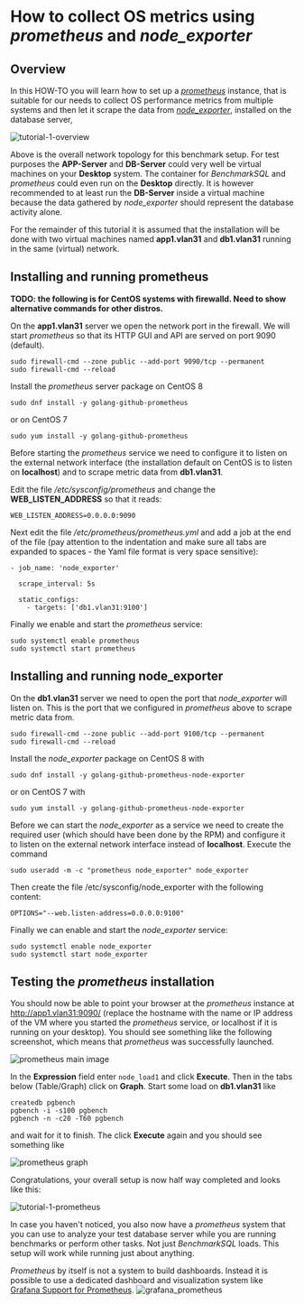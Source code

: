 
# How to collect OS metrics using *prometheus* and *node_exporter*

## Overview

In this HOW-TO you will learn how to set up a 
*[prometheus](https://prometheus.io/docs/introduction/overview/)*
instance, that is suitable for our needs to collect OS
performance metrics from multiple systems and then let it
scrape the data from
*[node_exporter](https://performance-monitoring-with-prometheus.readthedocs.io/en/latest/os.html)*,
installed on the database server,

![tutorial-1-overview](tutorial-1/overview-prometheus.svg)

Above is the overall network topology for this benchmark setup.
For test purposes the **APP-Server** and **DB-Server** could
very well be virtual machines on your **Desktop** system. The
container for *BenchmarkSQL* and *prometheus* could even
run on the **Desktop** directly. It is however recommended to
at least run the **DB-Server** inside a virtual machine because
the data gathered by *node_exporter* should represent
the database activity alone.

For the remainder of this tutorial it is assumed that the
installation will be done with two virtual machines named
**app1.vlan31** and **db1.vlan31** running in the same (virtual)
network.

## Installing and running prometheus

**TODO: the following is for CentOS systems with firewalld.
Need to show alternative commands for other distros.**

On the **app1.vlan31** server we
open the network port in the firewall. We will start *prometheus*
so that its HTTP GUI and API are served on port 9090 (default).
```
sudo firewall-cmd --zone public --add-port 9090/tcp --permanent
sudo firewall-cmd --reload
```
Install the *prometheus* server package on CentOS 8
```
sudo dnf install -y golang-github-prometheus
```
or on CentOS 7
```
sudo yum install -y golang-github-prometheus
```
Before starting the *prometheus* service we need to configure it to
listen on the external network interface (the installation default
on CentOS is to listen on **localhost**) and to scrape metric data
from **db1.vlan31**.

Edit the file */etc/sysconfig/prometheus* and change the
**WEB_LISTEN_ADDRESS** so that it reads:
```
WEB_LISTEN_ADDRESS=0.0.0.0:9090
```
Next edit the file */etc/prometheus/prometheus.yml* and add a job
at the end of the file (pay attention to the indentation and make sure
all tabs are expanded to spaces - the Yaml file format is very
space sensitive):
```
- job_name: 'node_exporter'

  scrape_interval: 5s

  static_configs:
    - targets: ['db1.vlan31:9100']
```
Finally we enable and start the *prometheus* service:
```
sudo systemctl enable prometheus
sudo systemctl start prometheus
```

## Installing and running node_exporter

On the **db1.vlan31** server we need to open the port that
*node_exporter* will listen on. This is the port that we configured
in *prometheus* above to scrape metric data from.
```
sudo firewall-cmd --zone public --add-port 9100/tcp --permanent
sudo firewall-cmd --reload
```
Install the *node_exporter* package on CentOS 8 with
```
sudo dnf install -y golang-github-prometheus-node-exporter
```
or on CentOS 7 with
```
sudo yum install -y golang-github-prometheus-node-exporter
```

Before we can start the *node_exporter* as a service we need to
create the required user (which should have been done by the RPM)
and configure it to listen on the external network interface
instead of **localhost**. Execute the command
```
sudo useradd -m -c "prometheus node_exporter" node_exporter
```
Then create the file /etc/sysconfig/node_exporter with the
following content:
```
OPTIONS="--web.listen-address=0.0.0.0:9100"
```
Finally we can enable and start the *node_exporter* service:
```
sudo systemctl enable node_exporter
sudo systemctl start node_exporter
```

## Testing the *prometheus* installation

You should now be able to point your browser at the *prometheus*
instance at http://app1.vlan31:9090/ (replace the hostname with
the name or IP address of the VM where you started the *prometheus*
service, or localhost if it is running on
your desktop). You should see something like the following
screenshot, which means that *prometheus* was successfully launched.

![prometheus main image](./screenshots/prometheus-1.png)

In the **Expression** field enter ```node_load1``` and
click **Execute**. Then in the tabs below (Table/Graph)
click on **Graph**. Start some load on **db1.vlan31** like
```
createdb pgbench
pgbench -i -s100 pgbench
pgbench -n -c20 -T60 pgbench
```
and wait for it to finish. The click **Execute** again and
you should see something like

![prometheus graph](screenshots/prometheus-2.png)

Congratulations, your overall setup is now half way completed
and looks like this:

![tutorial-1-prometheus](tutorial-1/prometheus.svg)

In case you haven't noticed, you also now have a *prometheus* system
that you can use to analyze your test database server while you
are running benchmarks or perform other tasks. Not just *BenchmarkSQL*
loads. This setup will work while running just about anything.

*Prometheus* by itself is not a system to build dashboards.
Instead it is possible to use a dedicated dashboard and visualization
system like
[Grafana Support for Prometheus](https://prometheus.io/docs/visualization/grafana).
![grafana_prometheus](screenshots/grafana_prometheus.png)
